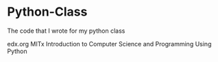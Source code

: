 # Python-Class
The code that I wrote for my python class

edx.org
MITx
Introduction to Computer Science and Programming Using Python
